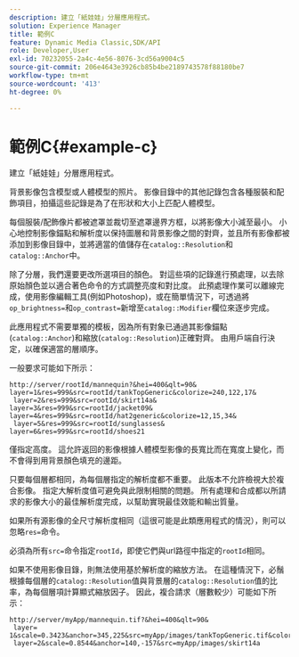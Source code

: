```yaml
---
description: 建立「紙娃娃」分層應用程式。
solution: Experience Manager
title: 範例C
feature: Dynamic Media Classic,SDK/API
role: Developer,User
exl-id: 70232055-2a4c-4e56-8076-3cd56a9004c5
source-git-commit: 206e4643e3926cb85b4be2189743578f88180be7
workflow-type: tm+mt
source-wordcount: '413'
ht-degree: 0%

---
```


# 範例C{#example-c}

建立「紙娃娃」分層應用程式。

背景影像包含模型或人體模型的照片。 影像目錄中的其他記錄包含各種服裝和配飾項目，拍攝這些記錄是為了在形狀和大小上匹配人體模型。

每個服裝/配飾像片都被遮罩並裁切至遮罩邊界方框，以將影像大小減至最小。 小心地控制影像錨點和解析度以保持圖層和背景影像之間的對齊，並且所有影像都被添加到影像目錄中，並將適當的值儲存在`catalog::Resolution`和`catalog::Anchor`中。

除了分層，我們還要更改所選項目的顏色。 對這些項的記錄進行預處理，以去除原始顏色並以適合著色命令的方式調整亮度和對比度。 此預處理作業可以離線完成，使用影像編輯工具(例如Photoshop)，或在簡單情況下，可透過將`op_brightness=`和`op_contrast=`新增至`catalog::Modifier`欄位來逐步完成。

此應用程式不需要單獨的模板，因為所有對象已通過其影像錨點(`catalog::Anchor`)和縮放(`catalog::Resolution`)正確對齊。 由用戶端自行決定，以確保適當的層順序。

一般要求可能如下所示：

```
http://server/rootId/mannequin?&hei=400&qlt=90&
layer=1&res=999&src=rootId/tankTopGeneric&colorize=240,122,17&
 layer=2&res=999&src=rootId/skirt14a&
layer=3&res=999&src=rootId/jacket09&
layer=4&res=999&src=rootId/hat2generic&colorize=12,15,34&
 layer=5&res=999&src=rootId/sunglasses&
layer=6&res=999&src=rootId/shoes21
```

僅指定高度。 這允許返回的影像根據人體模型影像的長寬比而在寬度上變化，而不會得到用背景顏色填充的邊距。

只要每個層都相同，為每個層指定的解析度都不重要。 此版本不允許檢視大於複合影像。 指定大解析度值可避免與此限制相關的問題。 所有處理和合成都以所請求的影像大小的最佳解析度完成，以幫助實現最佳效能和輸出質量。

如果所有源影像的全尺寸解析度相同（這很可能是此類應用程式的情況），則可以忽略`res=`命令。

必須為所有`src=`命令指定`rootId`，即使它們與url路徑中指定的`rootId`相同。

如果不使用影像目錄，則無法使用基於解析度的縮放方法。 在這種情況下，必鬚根據每個層的`catalog::Resolution`值與背景層的`catalog::Resolution`值的比率，為每個層項計算顯式縮放因子。 因此，複合請求（層數較少）可能如下所示：

```
http://server/myApp/mannequin.tif?&hei=400&qlt=90&
 layer= 1&scale=0.3423&anchor=345,225&src=myApp/images/tankTopGeneric.tif&colorize=240,122,17&
 layer=2&scale=0.8544&anchor=140,-157&src=myApp/images/skirt14a
```
